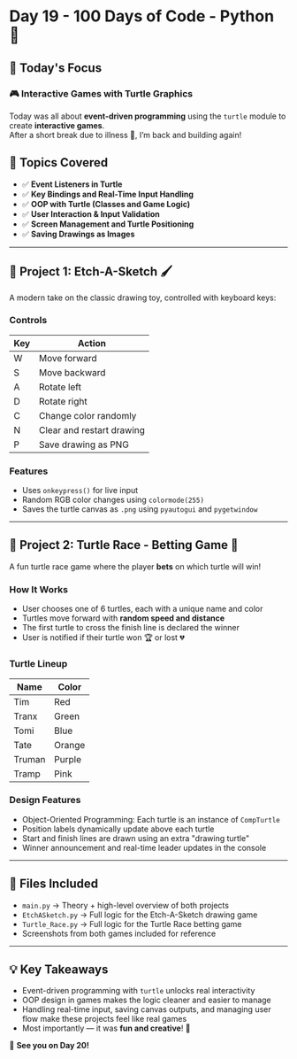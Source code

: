 # **Day 19 - 100 Days of Code - Python 🚀**

## **📌 Today's Focus**
### 🎮 Interactive Games with Turtle Graphics  
Today was all about **event-driven programming** using the `turtle` module to create **interactive games**.  
After a short break due to illness 🤒, I’m back and building again!

## **🧠 Topics Covered**
- ✅ **Event Listeners in Turtle**
- ✅ **Key Bindings and Real-Time Input Handling**
- ✅ **OOP with Turtle (Classes and Game Logic)**
- ✅ **User Interaction & Input Validation**
- ✅ **Screen Management and Turtle Positioning**
- ✅ **Saving Drawings as Images**

---

## **🎨 Project 1: Etch-A-Sketch 🖌️**

A modern take on the classic drawing toy, controlled with keyboard keys:

### **Controls**
| Key | Action |
|-----|--------|
| W   | Move forward |
| S   | Move backward |
| A   | Rotate left |
| D   | Rotate right |
| C   | Change color randomly |
| N   | Clear and restart drawing |
| P   | Save drawing as PNG |

### **Features**
- Uses `onkeypress()` for live input
- Random RGB color changes using `colormode(255)`
- Saves the turtle canvas as `.png` using `pyautogui` and `pygetwindow`

---

## **🏁 Project 2: Turtle Race - Betting Game 🐢**

A fun turtle race game where the player **bets** on which turtle will win!

### **How It Works**
- User chooses one of 6 turtles, each with a unique name and color
- Turtles move forward with **random speed and distance**
- The first turtle to cross the finish line is declared the winner
- User is notified if their turtle won 🏆 or lost 💔

### **Turtle Lineup**
| Name   | Color  |
|--------|--------|
| Tim    | Red    |
| Tranx  | Green  |
| Tomi   | Blue   |
| Tate   | Orange |
| Truman | Purple |
| Tramp  | Pink   |

### **Design Features**
- Object-Oriented Programming: Each turtle is an instance of `CompTurtle`
- Position labels dynamically update above each turtle
- Start and finish lines are drawn using an extra "drawing turtle"
- Winner announcement and real-time leader updates in the console

---

## **📂 Files Included**
- `main.py` → Theory + high-level overview of both projects  
- `EtchASketch.py` → Full logic for the Etch-A-Sketch drawing game  
- `Turtle_Race.py` → Full logic for the Turtle Race betting game  
- Screenshots from both games included for reference

---

## **💡 Key Takeaways**
- Event-driven programming with `turtle` unlocks real interactivity
- OOP design in games makes the logic cleaner and easier to manage
- Handling real-time input, saving canvas outputs, and managing user flow make these projects feel like real games
- Most importantly — it was **fun and creative**! 🎉

🚀 **See you on Day 20!**
